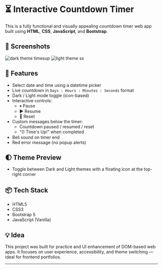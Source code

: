# ⏳ Interactive Countdown Timer

This is a fully functional and visually appealing countdown timer web app built using **HTML**, **CSS**, **JavaScript**, and **Bootstrap**.

## 🎨 Screenshots
![dark theme timesup](https://github.com/user-attachments/assets/e87c0776-8175-4dbf-af0a-d7dbc20f5630)
![light theme ss](https://github.com/user-attachments/assets/a64594cb-cb75-4a42-8ff5-3ad6248906c3)

## 🌟 Features

- Select date and time using a datetime picker
- Live countdown in `Days : Hours : Minutes : Seconds` format
- Dark / Light mode toggle (icon-based)
- Interactive controls:
  - ⏸ Pause
  - ▶️ Resume
  - 🔁 Reset
- Custom messages below the timer:
  - Countdown paused / resumed / reset
  - “⏰ Time's Up!” when completed
- Bell sound on timer end
- Red error message (no popup alerts)

## 🌓 Theme Preview

- Toggle between Dark and Light themes with a floating icon at the top-right corner

## 📦 Tech Stack

- HTML5
- CSS3
- Bootstrap 5
- JavaScript (Vanilla)

## 💡 Idea

This project was built for practice and UI enhancement of DOM-based web apps. It focuses on user experience, accessibility, and theme switching — ideal for frontend portfolios.

---
